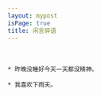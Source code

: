 ```yaml
---
layout: mypost
isPage: true
title: 闲言碎语
---
```

<br/>

```
* 昨晚没睡好今天一天都没精神。
```
```
* 我喜欢下雨天。
```
